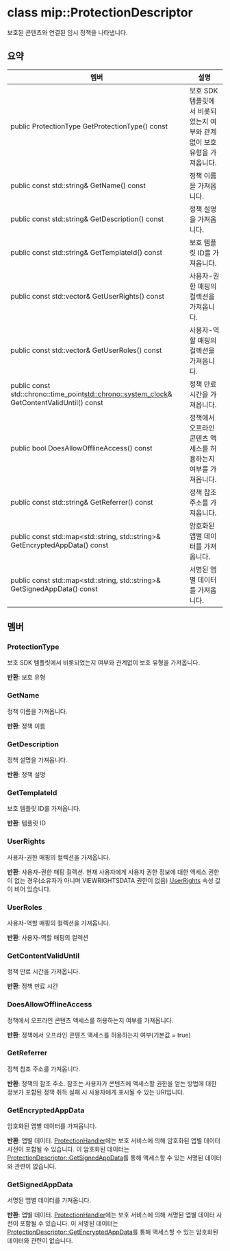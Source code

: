 # <a name="class-mipprotectiondescriptor"></a>class mip::ProtectionDescriptor 
보호된 콘텐츠와 연결된 임시 정책을 나타냅니다.
  
## <a name="summary"></a>요약
 멤버                        | 설명                                
--------------------------------|---------------------------------------------
 public ProtectionType GetProtectionType() const  |  보호 SDK 템플릿에서 비롯되었는지 여부와 관계없이 보호 유형을 가져옵니다.
 public const std::string& GetName() const  |  정책 이름을 가져옵니다.
 public const std::string& GetDescription() const  |  정책 설명을 가져옵니다.
 public const std::string& GetTemplateId() const  |  보호 템플릿 ID를 가져옵니다.
public const std::vector<UserRights>& GetUserRights() const  |  사용자-권한 매핑의 컬렉션을 가져옵니다.
public const std::vector<UserRoles>& GetUserRoles() const  |  사용자-역할 매핑의 컬렉션을 가져옵니다.
public const std::chrono::time_point<std::chrono::system_clock>& GetContentValidUntil() const  |  정책 만료 시간을 가져옵니다.
 public bool DoesAllowOfflineAccess() const  |  정책에서 오프라인 콘텐츠 액세스를 허용하는지 여부를 가져옵니다.
 public const std::string& GetReferrer() const  |  정책 참조 주소를 가져옵니다.
public const std::map<std::string, std::string>& GetEncryptedAppData() const  |  암호화된 앱별 데이터를 가져옵니다.
public const std::map<std::string, std::string>& GetSignedAppData() const  |  서명된 앱별 데이터를 가져옵니다.
  
## <a name="members"></a>멤버
  
### <a name="protectiontype"></a>ProtectionType
보호 SDK 템플릿에서 비롯되었는지 여부와 관계없이 보호 유형을 가져옵니다.

  
**반환**: 보호 유형
  
### <a name="getname"></a>GetName
정책 이름을 가져옵니다.

  
**반환**: 정책 이름
  
### <a name="getdescription"></a>GetDescription
정책 설명을 가져옵니다.

  
**반환**: 정책 설명
  
### <a name="gettemplateid"></a>GetTemplateId
보호 템플릿 ID를 가져옵니다.

  
**반환**: 템플릿 ID
  
### <a name="userrights"></a>UserRights
사용자-권한 매핑의 컬렉션을 가져옵니다.

  
**반환**: 사용자-권한 매핑 컬렉션. 현재 사용자에게 사용자 권한 정보에 대한 액세스 권한이 없는 경우(소유자가 아니며 VIEWRIGHTSDATA 권한이 없음) [UserRights](class_mip_userrights.md) 속성 값이 비어 있습니다.
  
### <a name="userroles"></a>UserRoles
사용자-역할 매핑의 컬렉션을 가져옵니다.

  
**반환**: 사용자-역할 매핑의 컬렉션
  
### <a name="getcontentvaliduntil"></a>GetContentValidUntil
정책 만료 시간을 가져옵니다.

  
**반환**: 정책 만료 시간
  
### <a name="doesallowofflineaccess"></a>DoesAllowOfflineAccess
정책에서 오프라인 콘텐츠 액세스를 허용하는지 여부를 가져옵니다.

  
**반환**: 정책에서 오프라인 콘텐츠 액세스를 허용하는지 여부(기본값 = true)
  
### <a name="getreferrer"></a>GetReferrer
정책 참조 주소를 가져옵니다.

  
**반환**: 정책의 참조 주소. 참조는 사용자가 콘텐츠에 액세스할 권한을 얻는 방법에 대한 정보가 포함된 정책 취득 실패 시 사용자에게 표시될 수 있는 URI입니다.
  
### <a name="getencryptedappdata"></a>GetEncryptedAppData
암호화된 앱별 데이터를 가져옵니다.

  
**반환**: 앱별 데이터. [ProtectionHandler](class_mip_protectionhandler.md)에는 보호 서비스에 의해 암호화된 앱별 데이터 사전이 포함될 수 있습니다. 이 암호화된 데이터는 [ProtectionDescriptor::GetSignedAppData](class_mip_protectiondescriptor.md#getsignedappdata)를 통해 액세스할 수 있는 서명된 데이터와 관련이 없습니다.
  
### <a name="getsignedappdata"></a>GetSignedAppData
서명된 앱별 데이터를 가져옵니다.

  
**반환**: 앱별 데이터. [ProtectionHandler](class_mip_protectionhandler.md)에는 보호 서비스에 의해 서명된 앱별 데이터 사전이 포함될 수 있습니다. 이 서명된 데이터는 [ProtectionDescriptor::GetEncryptedAppData](class_mip_protectiondescriptor.md#getencryptedappdata)를 통해 액세스할 수 있는 암호화된 데이터와 관련이 없습니다.